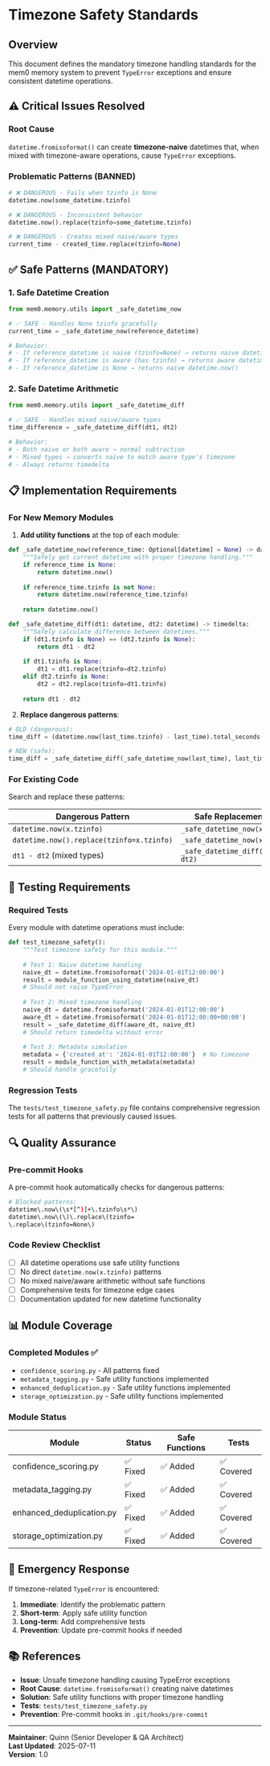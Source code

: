 # Timezone Safety Standards

## Overview

This document defines the mandatory timezone handling standards for the mem0 memory system to prevent `TypeError` exceptions and ensure consistent datetime operations.

## ⚠️ Critical Issues Resolved

### Root Cause
`datetime.fromisoformat()` can create **timezone-naive** datetimes that, when mixed with timezone-aware operations, cause `TypeError` exceptions.

### Problematic Patterns (BANNED)

```python
# ❌ DANGEROUS - Fails when tzinfo is None
datetime.now(some_datetime.tzinfo)

# ❌ DANGEROUS - Inconsistent behavior 
datetime.now().replace(tzinfo=some_datetime.tzinfo)

# ❌ DANGEROUS - Creates mixed naive/aware types
current_time - created_time.replace(tzinfo=None)
```

## ✅ Safe Patterns (MANDATORY)

### 1. Safe Datetime Creation

```python
from mem0.memory.utils import _safe_datetime_now

# ✅ SAFE - Handles None tzinfo gracefully
current_time = _safe_datetime_now(reference_datetime)

# Behavior:
# - If reference_datetime is naive (tzinfo=None) → returns naive datetime
# - If reference_datetime is aware (has tzinfo) → returns aware datetime
# - If reference_datetime is None → returns naive datetime.now()
```

### 2. Safe Datetime Arithmetic

```python
from mem0.memory.utils import _safe_datetime_diff

# ✅ SAFE - Handles mixed naive/aware types
time_difference = _safe_datetime_diff(dt1, dt2)

# Behavior:
# - Both naive or both aware → normal subtraction
# - Mixed types → converts naive to match aware type's timezone
# - Always returns timedelta
```

## 📋 Implementation Requirements

### For New Memory Modules

1. **Add utility functions** at the top of each module:

```python
def _safe_datetime_now(reference_time: Optional[datetime] = None) -> datetime:
    """Safely get current datetime with proper timezone handling."""
    if reference_time is None:
        return datetime.now()
    
    if reference_time.tzinfo is not None:
        return datetime.now(reference_time.tzinfo)
    
    return datetime.now()

def _safe_datetime_diff(dt1: datetime, dt2: datetime) -> timedelta:
    """Safely calculate difference between datetimes."""
    if (dt1.tzinfo is None) == (dt2.tzinfo is None):
        return dt1 - dt2
    
    if dt1.tzinfo is None:
        dt1 = dt1.replace(tzinfo=dt2.tzinfo)
    elif dt2.tzinfo is None:
        dt2 = dt2.replace(tzinfo=dt1.tzinfo)
    
    return dt1 - dt2
```

2. **Replace dangerous patterns**:

```python
# OLD (dangerous):
time_diff = (datetime.now(last_time.tzinfo) - last_time).total_seconds()

# NEW (safe):
time_diff = _safe_datetime_diff(_safe_datetime_now(last_time), last_time).total_seconds()
```

### For Existing Code

Search and replace these patterns:

| Dangerous Pattern | Safe Replacement |
|------------------|------------------|
| `datetime.now(x.tzinfo)` | `_safe_datetime_now(x)` |
| `datetime.now().replace(tzinfo=x.tzinfo)` | `_safe_datetime_now(x)` |
| `dt1 - dt2` (mixed types) | `_safe_datetime_diff(dt1, dt2)` |

## 🧪 Testing Requirements

### Required Tests

Every module with datetime operations must include:

```python
def test_timezone_safety():
    """Test timezone safety for this module."""
    
    # Test 1: Naive datetime handling
    naive_dt = datetime.fromisoformat('2024-01-01T12:00:00')
    result = module_function_using_datetime(naive_dt)
    # Should not raise TypeError
    
    # Test 2: Mixed timezone handling
    naive_dt = datetime.fromisoformat('2024-01-01T12:00:00')
    aware_dt = datetime.fromisoformat('2024-01-01T12:00:00+00:00')
    result = _safe_datetime_diff(aware_dt, naive_dt)
    # Should return timedelta without error
    
    # Test 3: Metadata simulation
    metadata = {'created_at': '2024-01-01T12:00:00'}  # No timezone
    result = module_function_with_metadata(metadata)
    # Should handle gracefully
```

### Regression Tests

The `tests/test_timezone_safety.py` file contains comprehensive regression tests for all patterns that previously caused issues.

## 🔍 Quality Assurance

### Pre-commit Hooks

A pre-commit hook automatically checks for dangerous patterns:

```bash
# Blocked patterns:
datetime\.now\(\s*[^)]+\.tzinfo\s*\)
datetime\.now\(\)\.replace\(tzinfo=
\.replace\(tzinfo=None\)
```

### Code Review Checklist

- [ ] All datetime operations use safe utility functions
- [ ] No direct `datetime.now(x.tzinfo)` patterns
- [ ] No mixed naive/aware arithmetic without safe functions
- [ ] Comprehensive tests for timezone edge cases
- [ ] Documentation updated for new datetime functionality

## 📊 Module Coverage

### Completed Modules ✅

- `confidence_scoring.py` - All patterns fixed
- `metadata_tagging.py` - Safe utility functions implemented
- `enhanced_deduplication.py` - Safe utility functions implemented  
- `storage_optimization.py` - Safe utility functions implemented

### Module Status

| Module | Status | Safe Functions | Tests |
|--------|--------|---------------|-------|
| confidence_scoring.py | ✅ Fixed | ✅ Added | ✅ Covered |
| metadata_tagging.py | ✅ Fixed | ✅ Added | ✅ Covered |
| enhanced_deduplication.py | ✅ Fixed | ✅ Added | ✅ Covered |
| storage_optimization.py | ✅ Fixed | ✅ Added | ✅ Covered |

## 🚨 Emergency Response

If timezone-related `TypeError` is encountered:

1. **Immediate**: Identify the problematic pattern
2. **Short-term**: Apply safe utility function
3. **Long-term**: Add comprehensive tests
4. **Prevention**: Update pre-commit hooks if needed

## 📚 References

- **Issue**: Unsafe timezone handling causing TypeError exceptions
- **Root Cause**: `datetime.fromisoformat()` creating naive datetimes
- **Solution**: Safe utility functions with proper timezone handling
- **Tests**: `tests/test_timezone_safety.py`
- **Prevention**: Pre-commit hooks in `.git/hooks/pre-commit`

---

**Maintainer**: Quinn (Senior Developer & QA Architect)  
**Last Updated**: 2025-07-11  
**Version**: 1.0 